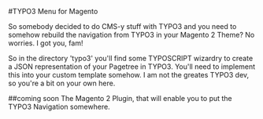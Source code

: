 #TYPO3 Menu for Magento

So somebody decided to do CMS-y stuff with TYPO3 and you need to somehow rebuild the navigation from TYPO3 in your Magento 2 Theme? No worries. I got you, fam!

So in the directory 'typo3' you'll find some TYPOSCRIPT wizardry to create a JSON representation of your Pagetree in TYPO3. You'll need to implement this into your custom template somehow. I am not the greates TYPO3 dev, so you're a bit on your own here.

##coming soon
The Magento 2 Plugin, that will enable you to put the TYPO3 Navigation somewhere.
